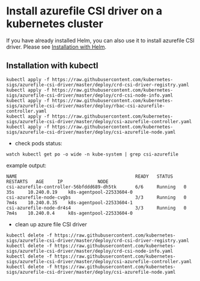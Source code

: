 # Install azurefile CSI driver on a kubernetes cluster

If you have already installed Helm, you can also use it to install azurefile CSI driver. Please see [Installation with Helm](../charts/README.md).

## Installation with kubectl

```
kubectl apply -f https://raw.githubusercontent.com/kubernetes-sigs/azurefile-csi-driver/master/deploy/crd-csi-driver-registry.yaml
kubectl apply -f https://raw.githubusercontent.com/kubernetes-sigs/azurefile-csi-driver/master/deploy/crd-csi-node-info.yaml
kubectl apply -f https://raw.githubusercontent.com/kubernetes-sigs/azurefile-csi-driver/master/deploy/rbac-csi-azurefile-controller.yaml
kubectl apply -f https://raw.githubusercontent.com/kubernetes-sigs/azurefile-csi-driver/master/deploy/csi-azurefile-controller.yaml
kubectl apply -f https://raw.githubusercontent.com/kubernetes-sigs/azurefile-csi-driver/master/deploy/csi-azurefile-node.yaml
```

- check pods status:

```
watch kubectl get po -o wide -n kube-system | grep csi-azurefile
```

example output:

```
NAME                                            READY   STATUS    RESTARTS   AGE     IP             NODE
csi-azurefile-controller-56bfddd689-dh5tk       6/6     Running   0          35s     10.240.0.19    k8s-agentpool-22533604-0
csi-azurefile-node-cvgbs                        3/3     Running   0          7m4s    10.240.0.35    k8s-agentpool-22533604-1
csi-azurefile-node-dr4s4                        3/3     Running   0          7m4s    10.240.0.4     k8s-agentpool-22533604-0
```

- clean up azure file CSI driver

```
kubectl delete -f https://raw.githubusercontent.com/kubernetes-sigs/azurefile-csi-driver/master/deploy/crd-csi-driver-registry.yaml
kubectl delete -f https://raw.githubusercontent.com/kubernetes-sigs/azurefile-csi-driver/master/deploy/crd-csi-node-info.yaml
kubectl delete -f https://raw.githubusercontent.com/kubernetes-sigs/azurefile-csi-driver/master/deploy/csi-azurefile-controller.yaml
kubectl delete -f https://raw.githubusercontent.com/kubernetes-sigs/azurefile-csi-driver/master/deploy/csi-azurefile-node.yaml
```

